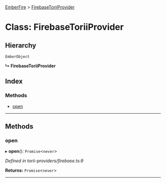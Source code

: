 [EmberFire](../README.md) > [FirebaseToriiProvider](../classes/firebasetoriiprovider.md)

# Class: FirebaseToriiProvider

## Hierarchy

 `EmberObject`

**↳ FirebaseToriiProvider**

## Index

### Methods

* [open](firebasetoriiprovider.md#open)

---

## Methods

<a id="open"></a>

###  open

▸ **open**(): `Promise`<`never`>

*Defined in torii-providers/firebase.ts:9*

**Returns:** `Promise`<`never`>

___

